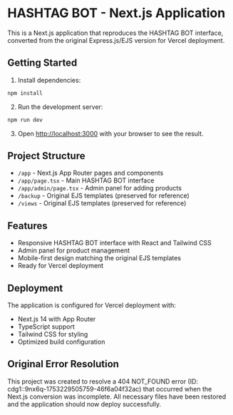 # HASHTAG BOT - Next.js Application

This is a Next.js application that reproduces the HASHTAG BOT interface, converted from the original Express.js/EJS version for Vercel deployment.

## Getting Started

1. Install dependencies:
```bash
npm install
```

2. Run the development server:
```bash
npm run dev
```

3. Open [http://localhost:3000](http://localhost:3000) with your browser to see the result.

## Project Structure

- `/app` - Next.js App Router pages and components
- `/app/page.tsx` - Main HASHTAG BOT interface
- `/app/admin/page.tsx` - Admin panel for adding products
- `/backup` - Original EJS templates (preserved for reference)
- `/views` - Original EJS templates (preserved for reference)

## Features

- Responsive HASHTAG BOT interface with React and Tailwind CSS
- Admin panel for product management
- Mobile-first design matching the original EJS templates
- Ready for Vercel deployment

## Deployment

The application is configured for Vercel deployment with:
- Next.js 14 with App Router
- TypeScript support
- Tailwind CSS for styling
- Optimized build configuration

## Original Error Resolution

This project was created to resolve a 404 NOT_FOUND error (ID: cdg1::9nx6q-1753229505759-46f6a04f32ac) that occurred when the Next.js conversion was incomplete. All necessary files have been restored and the application should now deploy successfully.